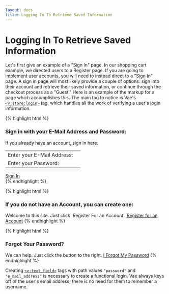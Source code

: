 ```yaml
---
layout: docs
title: Logging In To Retrieve Saved Information
---
```


# Logging In To Retrieve Saved Information

Let's first give an example of a "Sign In" page. In our shopping cart
example, we directed users to a Register page. If you are going to
implement user accounts, you will need to instead direct to a "Sign In"
page. A sign in page will most likely provide a couple of options: sign
into their account and retrieve their saved information, or continue
through the checkout process as a "Guest." Here is an example of the
markup for a page which accomplishes this. The main tag to notice is
Vae's [`<v:store:login>`](/v_store_login/) tag, which handles all the
work of verifying a user's login information.

{% highlight html %}
<h3>Sign in with your E-Mail Address and Password:</h3>
<v:store:login flash='login' redirect='/account'>
 <p>If you already have an account, sign in here.</p>
 <table>
 <tr>
  <td>Enter your E-Mail Address:</td>
  <td>
   <v:text_field path='e_mail_address'></v:text_field>
  </td>
 </tr>
 <tr>
  <td>Enter your Password:</td>
 <td>
  <v:password_field path='password'></v:password_field>
 </td>
 </tr>
 </table>
 <div class='buttons'>
  <a href='#submit'>Sign In</a>
 </div>
</v:store:login>
{% endhighlight %}

{% highlight html %}
<h3>If you do not have an Account, you can create one:</h3>
 Welcome to this site.  Just click 'Register For an Account'.
 <a href='/register-front'>Register for an Account</a>
{% endhighlight %}

{% highlight html %}
<h3>Forgot Your Password?</h3>
 We can help.  Just click the button to the right.
 <a href='/forgot'>I Forgot My Password</a>
{% endhighlight %}

Creating [`<v:text_field>`](/v_text_field/) tags with path values
`"password"` and `"e_mail_address"` is necessary to create a functional
login. Vae always keys off of the user's email address; there is no need
for them to remember a username.
